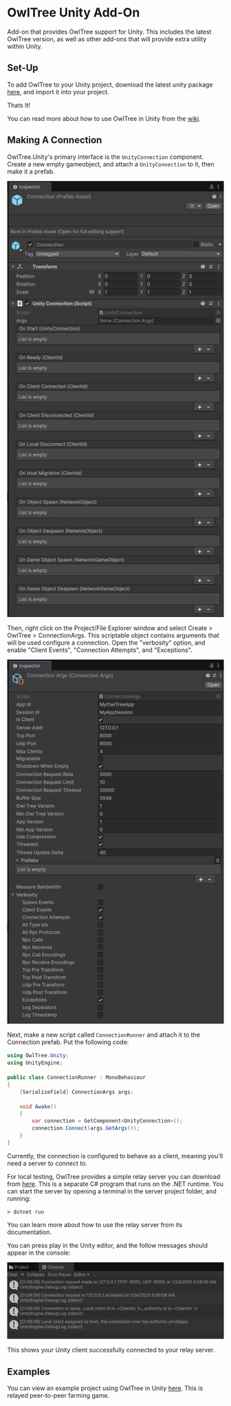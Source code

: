 # OwlTree Unity Add-On

Add-on that provides OwlTree support for Unity. This includes the latest OwlTree version,
as well as other add-ons that will provide extra utility within Unity.

## Set-Up

To add OwlTree to your Unity project, download the latest unity package [here](https://github.com/CaptainToTo/owl-tree-unity/releases), and import it into your project.

Thats It!

You can read more about how to use OwlTree in Unity from the [wiki](https://github.com/CaptainToTo/owl-tree-unity/wiki).

## Making A Connection

OwlTree.Unity's primary interface is the `UnityConnection` component. Create a new empty gameobject,
and attach a `UnityConnection` to it, then make it a prefab. 

![](img/unityconnection.png)

Then, right click on the Project/File Explorer window
and select Create > OwlTree > ConnectionArgs. This scriptable object contains arguments that will
be used configure a connection. Open the "verbosity" option, and enable "Client Events", "Connection Attempts", and
"Exceptions".

![](img/connection-args.png)

Next, make a new script called `ConnectionRunner` and attach it to the Connection prefab. Put the following code:

```cs
using OwlTree.Unity;
using UnityEngine;

public class ConnectionRunner : MonoBehaviour
{
    [SerializeField] ConnectionArgs args;

    void Awake()
    {
        var connection = GetComponent<UnityConnection>();
        connection.Connect(args.GetArgs());
    }
}
```

Currently, the connection is configured to behave as a client, meaning you'll need a server to connect to.

For local testing, OwlTree provides a simple relay server you can download from [here](https://github.com/CaptainToTo/owltree-relays/releases). This is a separate C#
program that runs on the .NET runtime. You can start the server by opening a terminal in the server project folder, and running:

```
> dotnet run
```

You can learn more about how to use the relay server from its documentation.

You can press play in the Unity editor, and the follow messages should appear in the console:

![](img/connection-logs.png)

This shows your Unity client successfully connected to your relay server.

## Examples

You can view an example project using OwlTree in Unity [here](https://github.com/CaptainToTo/Farming-With-Friends-2). 
This is relayed peer-to-peer farming game.
